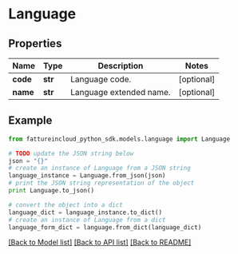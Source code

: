 # Language


## Properties
Name | Type | Description | Notes
------------ | ------------- | ------------- | -------------
**code** | **str** | Language code. | [optional] 
**name** | **str** | Language extended name. | [optional] 

## Example

```python
from fattureincloud_python_sdk.models.language import Language

# TODO update the JSON string below
json = "{}"
# create an instance of Language from a JSON string
language_instance = Language.from_json(json)
# print the JSON string representation of the object
print Language.to_json()

# convert the object into a dict
language_dict = language_instance.to_dict()
# create an instance of Language from a dict
language_form_dict = language.from_dict(language_dict)
```
[[Back to Model list]](../README.md#documentation-for-models) [[Back to API list]](../README.md#documentation-for-api-endpoints) [[Back to README]](../README.md)


